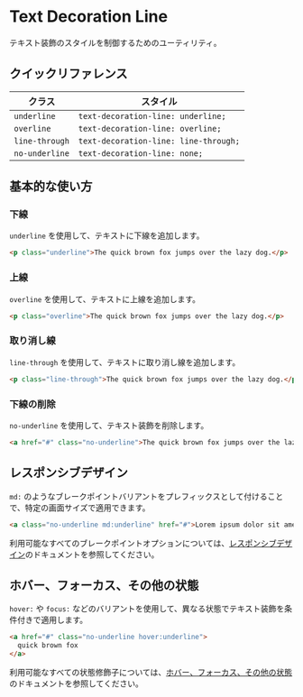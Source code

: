 # Text Decoration Line

テキスト装飾のスタイルを制御するためのユーティリティ。

## クイックリファレンス

| クラス | スタイル |
|-------|--------|
| `underline` | `text-decoration-line: underline;` |
| `overline` | `text-decoration-line: overline;` |
| `line-through` | `text-decoration-line: line-through;` |
| `no-underline` | `text-decoration-line: none;` |

## 基本的な使い方

### 下線

`underline` を使用して、テキストに下線を追加します。

```html
<p class="underline">The quick brown fox jumps over the lazy dog.</p>
```

### 上線

`overline` を使用して、テキストに上線を追加します。

```html
<p class="overline">The quick brown fox jumps over the lazy dog.</p>
```

### 取り消し線

`line-through` を使用して、テキストに取り消し線を追加します。

```html
<p class="line-through">The quick brown fox jumps over the lazy dog.</p>
```

### 下線の削除

`no-underline` を使用して、テキスト装飾を削除します。

```html
<a href="#" class="no-underline">The quick brown fox jumps over the lazy dog.</a>
```

## レスポンシブデザイン

`md:` のようなブレークポイントバリアントをプレフィックスとして付けることで、特定の画面サイズで適用できます。

```html
<a class="no-underline md:underline" href="#">Lorem ipsum dolor sit amet...</a>
```

利用可能なすべてのブレークポイントオプションについては、[レスポンシブデザイン](/docs/responsive-design)のドキュメントを参照してください。

## ホバー、フォーカス、その他の状態

`hover:` や `focus:` などのバリアントを使用して、異なる状態でテキスト装飾を条件付きで適用します。

```html
<a href="#" class="no-underline hover:underline">
  quick brown fox
</a>
```

利用可能なすべての状態修飾子については、[ホバー、フォーカス、その他の状態](/docs/hover-focus-and-other-states)のドキュメントを参照してください。
